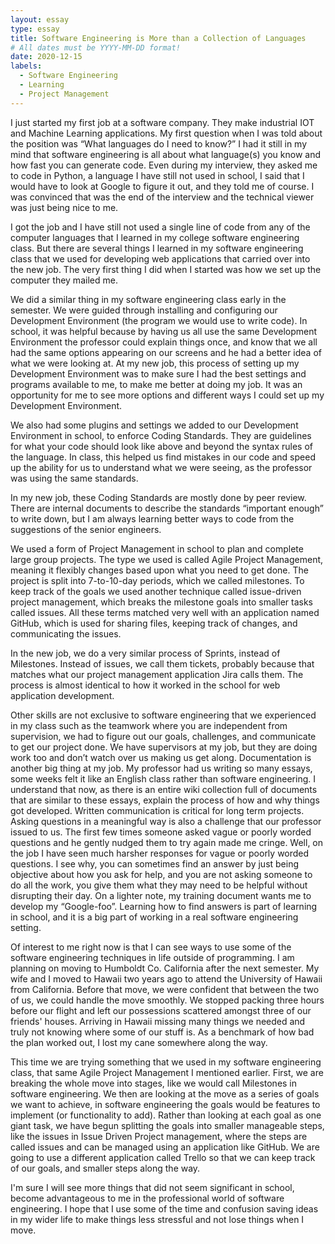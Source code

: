 ```yaml
---
layout: essay
type: essay
title: Software Engineering is More than a Collection of Languages
# All dates must be YYYY-MM-DD format!
date: 2020-12-15
labels:
  - Software Engineering
  - Learning
  - Project Management
---
```


I just started my first job at a software company. They make industrial IOT and Machine Learning applications. My first question when I was told about the position was “What languages do I need to know?” I had it still in my mind that software engineering is all about what language(s) you know and how fast you can generate code. Even during my interview, they asked me to code in Python, a language I have still not used in school, I said that I would have to look at Google to figure it out, and they told me of course.  I was convinced that was the end of the interview and the technical viewer was just being nice to me.    

I got the job and I have still not used a single line of code from any of the computer languages that I learned in my college software engineering class. But there are several things I learned in my software engineering class that we used for developing web applications that carried over into the new job. The very first thing I did when I started was how we set up the computer they mailed me.    

We did a similar thing in my software engineering class early in the semester. We were guided through installing and configuring our Development Environment (the program we would use to write code). In school, it was helpful because by having us all use the same Development Environment the professor could explain things once, and know that we all had the same options appearing on our screens and he had a better idea of what we were looking at. At my new job, this process of setting up my Development Environment was to make sure I had the best settings and programs available to me, to make me better at doing my job. It was an opportunity for me to see more options and different ways I could set up my Development Environment.  

We also had some plugins and settings we added to our Development Environment in school, to enforce Coding Standards. They are guidelines for what your code should look like above and beyond the syntax rules of the language. In class, this helped us find mistakes in our code and speed up the ability for us to understand what we were seeing, as the professor was using the same standards.   

In my new job, these Coding Standards are mostly done by peer review. There are internal documents to describe the standards “important enough” to write down, but I am always learning better ways to code from the suggestions of the senior engineers.   

We used a form of Project Management in school to plan and complete large group projects. The type we used is called Agile Project Management, meaning it flexibly changes based upon what you need to get done. The project is split into 7-to-10-day periods, which we called milestones. To keep track of the goals we used another technique called issue-driven project management, which breaks the milestone goals into smaller tasks called issues. All these terms matched very well with an application named GitHub, which is used for sharing files, keeping track of changes, and communicating the issues.   

In the new job, we do a very similar process of Sprints, instead of Milestones. Instead of issues, we call them tickets, probably because that matches what our project management application Jira calls them. The process is almost identical to how it worked in the school for web application development.  

Other skills are not exclusive to software engineering that we experienced in my class such as the teamwork where you are independent from supervision, we had to figure out our goals, challenges, and communicate to get our project done. We have supervisors at my job, but they are doing work too and don’t watch over us making us get along.  Documentation is another big thing at my job. My professor had us writing so many essays, some weeks felt it like an English class rather than software engineering. I understand that now, as there is an entire wiki collection full of documents that are similar to these essays, explain the process of how and why things got developed. Written communication is critical for long term projects. Asking questions in a meaningful way is also a challenge that our professor issued to us. The first few times someone asked vague or poorly worded questions and he gently nudged them to try again made me cringe. Well, on the job I have seen much harsher responses for vague or poorly worded questions. I see why, you can sometimes find an answer by just being objective about how you ask for help, and you are not asking someone to do all the work, you give them what they may need to be helpful without disrupting their day.   On a lighter note, my training document wants me to develop my “Google-foo”. Learning how to find answers is part of learning in school, and it is a big part of working in a real software engineering setting.    

Of interest to me right now is that I can see ways to use some of the software engineering techniques in life outside of programming. I am planning on moving to Humboldt Co. California after the next semester. My wife and I moved to Hawaii two years ago to attend the University of Hawaii from California. Before that move, we were confident that between the two of us, we could handle the move smoothly. We stopped packing three hours before our flight and left our possessions scattered amongst three of our friends' houses. Arriving in Hawaii missing many things we needed and truly not knowing where some of our stuff is. As a benchmark of how bad the plan worked out, I lost my cane somewhere along the way.   

This time we are trying something that we used in my software engineering class, that same Agile Project Management I mentioned earlier. First, we are breaking the whole move into stages, like we would call Milestones in software engineering. We then are looking at the move as a series of goals we want to achieve, in software engineering the goals would be features to implement (or functionality to add).  Rather than looking at each goal as one giant task, we have begun splitting the goals into smaller manageable steps, like the issues in Issue Driven Project management, where the steps are called issues and can be managed using an application like GitHub. We are going to use a different application called Trello so that we can keep track of our goals, and smaller steps along the way.  

I'm sure I will see more things that did not seem significant in school, become advantageous to me in the professional world of software engineering. I hope that I use some of the time and confusion saving ideas in my wider life to make things less stressful and not lose things when I move. 
